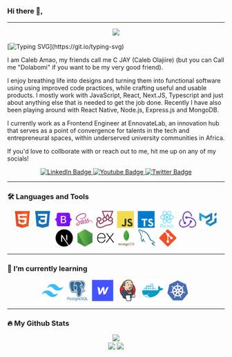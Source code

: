 ### Hi there 👋,
<hr>
<div id="header" align="center">
  <img src="https://media.giphy.com/media/M9gbBd9nbDrOTu1Mqx/giphy.gif" width="200"/>
</div>


<!--   my-ticker -->    
[![Typing SVG](https://readme-typing-svg.herokuapp.com?color=%2336BCF7&center=true&vCenter=true&width=600&lines=Hi+there+👋,+I+am+Caleb+Amao;+Welcome+to+My+Profile!;Over+3+years+of+programming+experience;Always+learning+new+things+;Passionate+about+crafting+products;Software+engineering+and+User+Interface+enthusiast;)](https://git.io/typing-svg)


I am Caleb Amao, my friends call me C JAY (Caleb Olajiire) (but you can Call me "Dolabomi" if you want to be my very good friend).

I enjoy breathing life into designs and turning them into functional software using using improved code practices, while crafting useful and usable products. I mostly work with JavaScript, React, Next.JS, Typescript and just about anything else that is needed to get the job done. Recently I have also been playing around with React Native, Node.js, Express.js and MongoDB.  

I currently work as a Frontend Engineer at EnnovateLab, an innovation hub that serves as a point of convergence for talents in the tech and entrepreneural spaces, within underserved university communities in Africa. 

If you'd love to collborate with or reach out to me, hit me up on any of my socials!

<div id="badges" align="center">
  <a href="https://www.linkedin.com/in/caleb-amao-8a82401b8/" target="_blank">
    <img src="https://img.shields.io/badge/LinkedIn-blue?style=for-the-badge&logo=linkedin&logoColor=white" alt="LinkedIn Badge"/>
  </a>
  <a href="https://www.instagram.com/dolabomi_j/" target="_blank">
    <img src="https://img.shields.io/badge/Instagram-red?style=for-the-badge&logo=youtube&logoColor=white" alt="Youtube Badge"/>
  </a>
  <a href="https://twitter.com/CalebAmaoO" target="_blank">
    <img src="https://img.shields.io/badge/Twitter-blue?style=for-the-badge&logo=twitter&logoColor=white" alt="Twitter Badge"/>
  </a>
</div>
<hr/>

### :hammer_and_wrench: Languages and Tools
<div align="center">
  <img src="https://github.com/devicons/devicon/blob/master/icons/html5/html5-original.svg" title="HTML5" alt="HTML" width="40" height="40"/>&nbsp;
  <img src="https://github.com/devicons/devicon/blob/master/icons/css3/css3-plain.svg"  title="CSS3" alt="CSS" width="40" height="40"/>&nbsp;
  <img src="https://github.com/devicons/devicon/blob/master/icons/bootstrap/bootstrap-original.svg"  title="Bootstrap" alt="CSS" width="40" height="40"/>&nbsp;
  <img src="https://github.com/devicons/devicon/blob/master/icons/sass/sass-original.svg"  title="Sass" alt="Sass" width="40" height="40"/>&nbsp;
  <img src="https://github.com/devicons/devicon/blob/master/icons/jest/jest-plain.svg"  title="Jest" alt="Jest" width="40" height="40"/>&nbsp;  
  <img src="https://github.com/devicons/devicon/blob/master/icons/javascript/javascript-original.svg" title="JavaScript" alt="JavaScript" width="40" height="40"/>&nbsp;
  <img src="https://github.com/devicons/devicon/blob/master/icons/typescript/typescript-original.svg" title="JavaScript" alt="JavaScript" width="40" height="40"/>&nbsp;
  <img src="https://github.com/devicons/devicon/blob/master/icons/react/react-original-wordmark.svg" title="React" alt="React" width="40" height="40"/>&nbsp;
  <img src="https://github.com/devicons/devicon/blob/master/icons/redux/redux-original.svg" title="Redux" alt="Redux " width="40" height="40"/>&nbsp;
  <img src="https://github.com/devicons/devicon/blob/master/icons/materialui/materialui-original.svg" title="Material UI" alt="Material UI" width="40" height="40"/>&nbsp;
  <img src="https://github.com/devicons/devicon/blob/master/icons/nextjs/nextjs-original.svg" title="Next JS" alt="NEXT JS" width="40" height="40"/>&nbsp;
  <img src="https://github.com/devicons/devicon/blob/master/icons/nodejs/nodejs-original.svg"  title="Node JS" alt="NodeJS" width="40" height="40"/>&nbsp;
  <img src="https://github.com/devicons/devicon/blob/master/icons/express/express-original.svg"  title="Express JS" alt="ExpressJS" width="40" height="40"/>&nbsp;  
  <img src="https://github.com/devicons/devicon/blob/master/icons/mongodb/mongodb-original-wordmark.svg"  title="MongoDB" alt="MongoDB" width="40" height="40"/>&nbsp;
  <img src="https://github.com/devicons/devicon/blob/master/icons/mysql/mysql-original.svg" title="MySQL"  alt="MySQL" width="40" height="40"/>&nbsp;
  <img src="https://github.com/devicons/devicon/blob/master/icons/git/git-original.svg" title="Git" **alt="Git" width="40" height="40"/>  
</div>
<hr/>

### 🌱 I’m currently learning
<div align="center" display="flex">
  <img src="https://github.com/devicons/devicon/blob/master/icons/tailwindcss/tailwindcss-plain.svg"  title="Tailwind" alt="Tailwind" width="50" height="50"/>&nbsp;
  <img src="https://github.com/devicons/devicon/blob/master/icons/postgresql/postgresql-plain-wordmark.svg"  title="PostgresSQL" alt="PostgresSQL" width="50" height="50"/>&nbsp;
  <img src="https://github.com/devicons/devicon/blob/master/icons/webflow/webflow-original.svg"  title="Webflow" alt="Webflow" width="50" height="50"/>&nbsp;
  <img src="https://github.com/devicons/devicon/blob/master/icons/jenkins/jenkins-original.svg"  title="Webflow" alt="Webflow" width="50" height="50"/>&nbsp;
  <img src="https://github.com/devicons/devicon/blob/master/icons/docker/docker-plain.svg"  title="Webflow" alt="Webflow" width="50" height="50"/>&nbsp;
  <img src="https://github.com/devicons/devicon/blob/master/icons/kubernetes/kubernetes-plain.svg"  title="Webflow" alt="Webflow" width="50" height="50"/>&nbsp;

  
  
</div>

<hr/>




### :fire: My Github Stats
<div align="center">
  <picture>
      <source media="(prefers-color-scheme: dark)" srcset="https://streak-stats.demolab.com?user=caleb-ola&theme=highcontrast&hide_border=true" 
         media="(prefers-color-scheme: dark)"/>
      <img src="https://streak-stats.demolab.com?user=caleb-ola&theme=default" />
  </picture>
</div>
<!--  <picture>
      <source
    srcset="https://github-readme-stats.vercel.app/api?username=anuraghazra&show_icons=true&theme=dark"
    media="(prefers-color-scheme: dark)"
  /> -->
<div align="center">
  <picture>
      <source
    srcset="https://github-readme-stats.vercel.app/api?username=caleb-ola&show_icons=true&theme=highcontrast&hide_border=true"
    media="(prefers-color-scheme: dark)"
  />
      <img src="https://github-readme-stats.vercel.app/api/top-langs/?username=caleb-ola&layout=compact&theme=default&hide_border=true" />
  </picture>
  
  <picture>
      <source media="(prefers-color-scheme: dark)" srcset="https://github-readme-stats.vercel.app/api/top-langs/?username=caleb-ola&layout=compact&theme=vision-friendly-dark&hide_border=true" />
      <img src="https://github-readme-stats.vercel.app/api/top-langs/?username=caleb-ola&layout=compact&theme=default&hide_border=true" />
  </picture>
  

<!--

**caleb-ola/caleb-ola** is a ✨ _special_ ✨ repository because its `README.md` (this file) appears on your GitHub profile.

Here are some ideas to get you started:

- 🔭 I’m currently working on ...
- 🌱 I’m currently learning ...
- 👯 I’m looking to collaborate on ...
- 🤔 I’m looking for help with ...
- 💬 Ask me about ...
- 📫 How to reach me: ...
- 😄 Pronouns: ...
- ⚡ Fun fact: ...
-->




